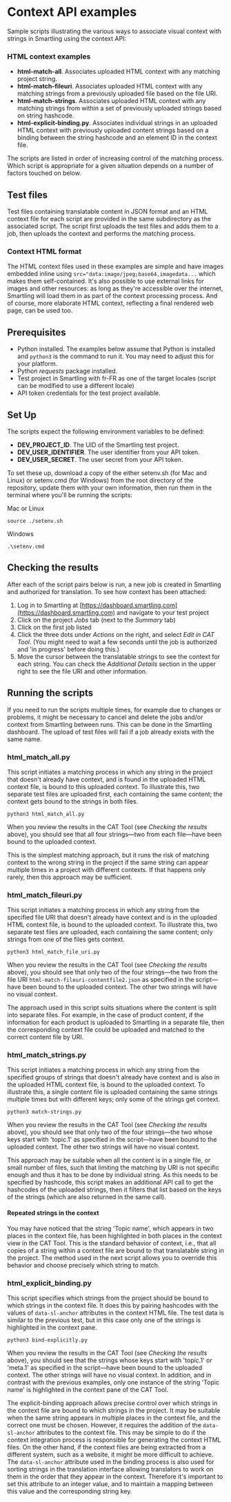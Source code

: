 # Context API examples

Sample scripts illustrating the various ways to associate visual context with strings in Smartling using the context API:

### HTML context examples

* **html-match-all**. Associates uploaded HTML context with any matching project string.
* **html-match-fileuri**. Associates uploaded HTML context with any matching strings from a previously uploaded file based on the file URI.
* **html-match-strings**. Associates uploaded HTML context with any matching strings from within a set of previously uploaded strings based on string hashcode.
* **html-explicit-binding.py**. Associates individual strings in an uploaded HTML context with previously uploaded content strings based on a binding between the string hashcode and an element ID in the context file.

The scripts are listed in order of increasing control of the matching process. Which script is appropriate for a given situation depends on a number of factors touched on below.

## Test files
Test files containing translatable content in JSON format and an HTML context file for each script are provided in the same subdirectory as the associated script. The script first uploads the test files and adds them to a job, then uploads the context and performs the matching process.

### Context HTML format

The HTML context files used in these examples are simple and have images embedded inline using  `src="data:image/jpeg;base64,imagedata...` which makes them self-contained. It's also possible to use external links for images and other resources: as long as they're accessible over the internet, Smartling will load them in as part of the context processing process. And of course, more elaborate HTML context, reflecting a final rendered web page, can be used too.

## Prerequisites
* Python installed. The examples below assume that Python is installed and `python3` is the command to run it. You may need to adjust this for your platform.
* Python *requests* package installed.
* Test project in Smartling with fr-FR as one of the target locales (script can be modified to use a different locale)
* API token credentials for the test project available.

## Set Up
The scripts expect the following environment variables to be defined:

* **DEV_PROJECT_ID**. The UID of the Smartling test project.
* **DEV_USER_IDENTIFIER**. The user identifier from your API token.
* **DEV_USER_SECRET**. The user secret from your API token.

To set these up, download a copy of the either setenv.sh (for Mac and Linux) or setenv.cmd (for Windows) from the root directory of the repository, update them with your own information, then run them in the terminal where you'll be running the scripts:

Mac or Linux
```
source ./setenv.sh
```
Windows
```
.\setenv.cmd
```

## Checking the results

After each of the script pairs below is run, a new job is created in Smartling and authorized for translation. To see how context has been attached:

1. Log in to Smartling at [https://dashboard.smartling.com](https://dashboard.smartling.com) and navigate to your test project
2. Click on the project *Jobs* tab (next to the *Summary* tab)
3. Click on the first job listed
4. Click the three dots under *Actions* on the right, and select *Edit in CAT Tool*. (You might need to wait a few seconds until the job is authorized and 'in progress' before doing this.)
5. Move the cursor between the translatable strings to see the context for each string. You can check the *Additional Details* section in the upper right to see the file URI and other information.

## Running the scripts

If you need to run the scripts multiple times, for example due to changes or problems, it might be necessary to cancel and delete the jobs and/or context from Smartling between runs. This can be done in the Smartling dashboard. The upload of test files will fail if a job already exists with the same name.

### html\_match\_all.py

This script initiates a matching process in which any string in the project that doesn't already have context, and is found in the uploaded HTML context file, is bound to this uploaded context. To illustrate this, two separate test files are uploaded first, each containing the same content; the context gets bound to the strings in both files.

```
python3 html_match_all.py
```

When you review the results in the CAT Tool (see *Checking the results* above), you should see that all four strings—two from each file—have been bound to the uploaded context.

This is the simplest matching approach, but it runs the risk of matching context to the wrong string in the project if the same string can appear multiple times in a project with different contexts. If that happens only rarely, then this approach may be sufficient.

### html\_match\_fileuri.py

This script initiates a matching process in which any string from the specified file URI that doesn't already have context and is in the uploaded HTML context file, is bound to the uploaded context. To illustrate this, two separate test files are uploaded, each containing the same content; only strings from one of the files gets context.


```
python3 html_match_file_uri.py
```

When you review the results in the CAT Tool (see *Checking the results* above), you should see that only two of the four strings—the two from the file URI `html-match-fileuri-contentfile2.json` as specified in the script—have been bound to the uploaded context. The other two strings will have no visual context.

The approach used in this script suits situations where the content is split into separate files. For example, in the case of product content, if the information for each product is uploaded to Smartling in a separate file, then the corresponding context file could be uploaded and matched to the correct content file by URI.

### html\_match\_strings.py

This script initiates a matching process in which any string from the specified groups of strings that doesn't already have context and is also  in the uploaded HTML context file, is bound to the uploaded context. To illustrate this, a single content file is uploaded containing the same strings multiple times but with different keys; only some of the strings get context.

```
python3 match-strings.py
```

When you review the results in the CAT Tool (see *Checking the results* above), you should see that only two of the four strings—the two whose keys start with 'topic.1' as specified in the script—have been bound to the uploaded context. The other two strings will have no visual context.

This approach may be suitable when all the content is in a single file, or small number of files, such that limiting the matching by URI is not specific enough and thus it has to be done by individual string. As this needs to be specified by hashcode, this script makes an additional API call to get the hashcodes of the uploaded strings, then it filters that list based on the keys of the strings (which are also returned in the same call).

#### Repeated strings in the context
You may have noticed that the string 'Topic name', which appears in two places in the context file, has been highlighted in both places in the context view in the CAT Tool. This is the standard behavior of context, i.e., that all copies of a string within a context file are bound to that translatable string in the project. The method used in the next script allows you to override this behavior and choose precisely which string to match.


### html\_explicit\_binding.py

This script specifies which strings from the project should be bound to which strings in the context file. It does this by pairing hashcodes with the values of `data-sl-anchor` attributes in the context HTML file. The test data is similar to the previous test, but in this case only one of the strings is highlighted in the context pane.

```
python3 bind-explicitly.py
```

When you review the results in the CAT Tool (see *Checking the results* above), you should see that the strings whose keys start with 'topic.1' or 'meta.1' as specified in the script—have been bound to the uploaded context. The other strings will have no visual context. In addition, and in contrast with the previous examples, only one instance of the string 'Topic name' is highlighted in the context pane of the CAT Tool.

The explicit-binding approach allows precise control over which strings in the context file are bound to which strings in the project. It may be suitable when the same string appears in multiple places in the context file, and the correct one must be chosen. However, it requires the addition of the `data-sl-anchor` attributes to the context file. This may be simple to do if the context integration process is responsible for generating the context HTML files. On the other hand, if the context files are being extracted from a different system, such as a website, it might be more difficult to achieve. The `data-sl-anchor` attribute used in the binding process is also used for sorting strings in the translation interface allowing translators to work on them in the order that they appear in the context. Therefore it's important to set this attribute to an integer value, and to maintain a mapping between this value and the corresponding string key.
